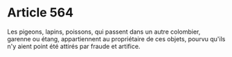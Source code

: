 # Article 564

Les pigeons, lapins, poissons, qui passent dans un autre colombier, garenne ou étang, appartiennent au propriétaire de ces objets, pourvu qu'ils n'y aient point été attirés par fraude et artifice.

